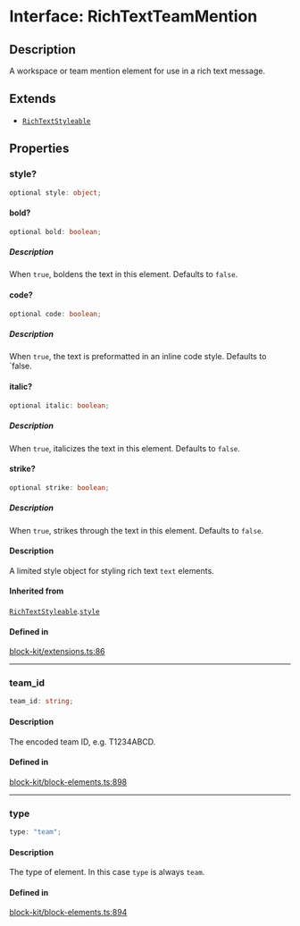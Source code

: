# Interface: RichTextTeamMention

## Description

A workspace or team mention element for use in a rich text message.

## Extends

- [`RichTextStyleable`](RichTextStyleable.md)

## Properties

### style?

```ts
optional style: object;
```

#### bold?

```ts
optional bold: boolean;
```

##### Description

When `true`, boldens the text in this element. Defaults to `false`.

#### code?

```ts
optional code: boolean;
```

##### Description

When `true`, the text is preformatted in an inline code style. Defaults to `false.

#### italic?

```ts
optional italic: boolean;
```

##### Description

When `true`, italicizes the text in this element. Defaults to `false`.

#### strike?

```ts
optional strike: boolean;
```

##### Description

When `true`, strikes through the text in this element. Defaults to `false`.

#### Description

A limited style object for styling rich text `text` elements.

#### Inherited from

[`RichTextStyleable`](RichTextStyleable.md).[`style`](RichTextStyleable.md#style)

#### Defined in

[block-kit/extensions.ts:86](https://github.com/slackapi/node-slack-sdk/blob/main/packages/types/src/block-kit/extensions.ts#L86)

***

### team\_id

```ts
team_id: string;
```

#### Description

The encoded team ID, e.g. T1234ABCD.

#### Defined in

[block-kit/block-elements.ts:898](https://github.com/slackapi/node-slack-sdk/blob/main/packages/types/src/block-kit/block-elements.ts#L898)

***

### type

```ts
type: "team";
```

#### Description

The type of element. In this case `type` is always `team`.

#### Defined in

[block-kit/block-elements.ts:894](https://github.com/slackapi/node-slack-sdk/blob/main/packages/types/src/block-kit/block-elements.ts#L894)
